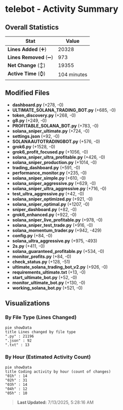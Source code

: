 # telebot - Activity Summary 

## Overall Statistics

| Stat                   | Value                                                             |
| ---------------------- | ----------------------------------------------------------------- |
| **Lines Added** (➕)   | 20328                                          |
| **Lines Removed** (➖) | 973                                        |
| **Net Change** (↕)    | 19355                |
| **Active Time** (⌚)   | 104 minutes |


## Modified Files
- **dashboard.py** (+278, -0)
- **ULTIMATE_SOLANA_TRADING_BOT.py** (+685, -0)
- **token_discovery.py** (+268, -0)
- **g8.py** (+249, -0)
- **PROFITABLE_SOLANA_BOT.py** (+783, -0)
- **solana_sniper_ultimate.py** (+724, -0)
- **settings.json** (+92, -0)
- **SOLANAAUTOTRADINGBOT.py** (+576, -0)
- **grok6.py** (+1528, -0)
- **grok6_profit_focused.py** (+1056, -0)
- **solana_sniper_ultra_profitable.py** (+426, -0)
- **solana_sniper_production.py** (+1014, -0)
- **trading_dashboard.py** (+591, -0)
- **performance_monitor.py** (+235, -0)
- **solana_sniper_simple.py** (+610, -0)
- **solana_sniper_aggressive.py** (+629, -0)
- **solana_sniper_ultra_aggressive.py** (+716, -0)
- **test_ultra_aggressive.py** (+42, -0)
- **solana_sniper_optimized.py** (+921, -0)
- **solana_sniper_optimal.py** (+1207, -0)
- **sniper_dashboard.py** (+82, -0)
- **grok6_enhanced.py** (+922, -0)
- **solana_sniper_live_profitable.py** (+978, -0)
- **solana_sniper_test_trade.py** (+916, -0)
- **solana_momentum_trader.py** (+942, -429)
- **config.py** (+84, -0)
- **solana_ultra_aggressive.py** (+975, -493)
- **2s.py** (+411, -0)
- **solana_guaranteed_profitable.py** (+534, -0)
- **monitor_profits.py** (+84, -0)
- **check_status.py** (+128, -51)
- **ultimate_solana_trading_bot_v2.py** (+926, -0)
- **requirements_ultimate.txt** (+13, -0)
- **start_ultimate_bot.py** (+52, -0)
- **monitor_ultimate_bot.py** (+130, -0)
- **working_solana_bot.py** (+521, -0)

## Visualizations

### By File Type (Lines Changed)

```mermaid
pie showData
title Lines changed by file type
".py" : 21196
".json" : 92
".txt" : 13
```

### By Hour (Estimated Activity Count)

```mermaid
pie showData
title Coding activity by hour (count of changes)
"01h" : 14
"02h" : 31
"03h" : 14
"04h" : 12
"05h" : 10
```


> **Last Updated:** 7/13/2025, 5:28:16 AM